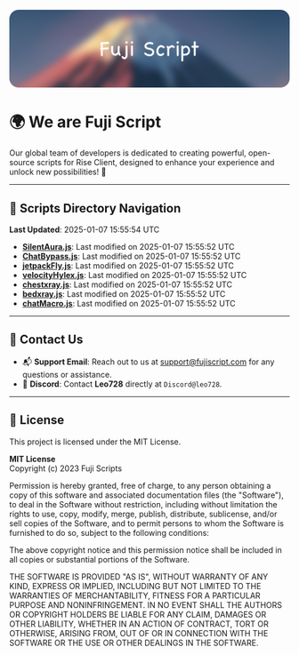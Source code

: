 ![Banner](.github/b.webp)

# 🌍 **We are Fuji Script**

Our global team of developers is dedicated to creating powerful, open-source scripts for Rise Client, designed to enhance your experience and unlock new possibilities! 🌟

---
<!-- SCRIPTS_NAVIGATION_START -->
## 📂 **Scripts Directory Navigation**

**Last Updated**: 2025-01-07 15:55:54 UTC

- **[SilentAura.js](scripts/SilentAura.js)**: Last modified on 2025-01-07 15:55:52 UTC
- **[ChatBypass.js](scripts/ChatBypass.js)**: Last modified on 2025-01-07 15:55:52 UTC
- **[jetpackFly.js](scripts/jetpackFly.js)**: Last modified on 2025-01-07 15:55:52 UTC
- **[velocityHylex.js](scripts/velocityHylex.js)**: Last modified on 2025-01-07 15:55:52 UTC
- **[chestxray.js](scripts/chestxray.js)**: Last modified on 2025-01-07 15:55:52 UTC
- **[bedxray.js](scripts/bedxray.js)**: Last modified on 2025-01-07 15:55:52 UTC
- **[chatMacro.js](scripts/chatMacro.js)**: Last modified on 2025-01-07 15:55:52 UTC

<!-- SCRIPTS_NAVIGATION_END -->

---

## 💬 **Contact Us**  
- 📬 **Support Email**: Reach out to us at [support@fujiscript.com](mailto:support@fujiscript.com) for any questions or assistance.  
- 💬 **Discord**: Contact **Leo728** directly at `Discord@leo728`.

---

## 📜 **License**

This project is licensed under the MIT License.  

**MIT License**  
Copyright (c) 2023 Fuji Scripts  

Permission is hereby granted, free of charge, to any person obtaining a copy of this software and associated documentation files (the "Software"), to deal in the Software without restriction, including without limitation the rights to use, copy, modify, merge, publish, distribute, sublicense, and/or sell copies of the Software, and to permit persons to whom the Software is furnished to do so, subject to the following conditions:  

The above copyright notice and this permission notice shall be included in all copies or substantial portions of the Software.  

THE SOFTWARE IS PROVIDED "AS IS", WITHOUT WARRANTY OF ANY KIND, EXPRESS OR IMPLIED, INCLUDING BUT NOT LIMITED TO THE WARRANTIES OF MERCHANTABILITY, FITNESS FOR A PARTICULAR PURPOSE AND NONINFRINGEMENT. IN NO EVENT SHALL THE AUTHORS OR COPYRIGHT HOLDERS BE LIABLE FOR ANY CLAIM, DAMAGES OR OTHER LIABILITY, WHETHER IN AN ACTION OF CONTRACT, TORT OR OTHERWISE, ARISING FROM, OUT OF OR IN CONNECTION WITH THE SOFTWARE OR THE USE OR OTHER DEALINGS IN THE SOFTWARE.  
